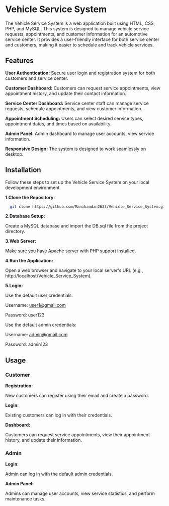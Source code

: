 # Vehicle Service System

The Vehicle Service System is a web application built using HTML, CSS, PHP, and MySQL. 
This system is designed to manage vehicle service requests, appointments, and customer information for an automotive service center.
It provides a user-friendly interface for both service center and customers, making it easier to schedule and track vehicle services.

## Features

**User Authentication:** Secure user login and registration system for both customers and service center.

**Customer Dashboard:** Customers can request service appointments, view appointment history, and update their contact information.

**Service Center Dashboard:** Service center staff can manage service requests, schedule appointments, and view customer information.

**Appointment Scheduling:** Users can select desired service types, appointment dates, and times based on availability.

**Admin Panel:** Admin dashboard to manage user accounts, view service information.

**Responsive Design:** The system is designed to work seamlessly on desktop.

## Installation

Follow these steps to set up the Vehicle Service System on your local development environment.

**1.Clone the Repository:**

```bash
  git clone https://github.com/Manikandan2633/Vehicle_Service_System.git
```
**2.Database Setup:**

Create a MySQL database and import the DB.sql file from the project directory.

**3.Web Server:**

Make sure you have Apache server with PHP support installed.

**4.Run the Application:**

Open a web browser and navigate to your local server's URL (e.g., http://localhost/Vehicle_Service_System).

**5.Login:**

Use the default user credentials:

Username: user1@gmail.com

Password: user123

Use the default admin credentials:

Username: admin@gmail.com

Password: admin123

## Usage
### Customer
**Registration:**

New customers can register using their email and create a password.

**Login:**

Existing customers can log in with their credentials.

**Dashboard:**

Customers can request service appointments, view their appointment history, and update their information.

### Admin

**Login:**

Admin can log in with the default admin credentials.

**Admin Panel:**

Admins can manage user accounts, view service statistics, and perform maintenance tasks.


